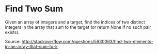 Find Two Sum
==================

Given an array of integers and a target, find the indices of two distinct
integers in the array that sum to the target (or return None if no such pair
exists).

Source: http://stackoverflow.com/questions/5630363/find-two-elements-in-an-array-that-sum-to-k